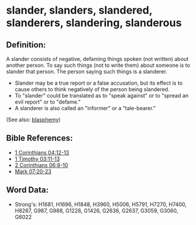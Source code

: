 # slander, slanders, slandered, slanderers, slandering, slanderous #

## Definition: ##

A slander consists of  negative, defaming things spoken (not written) about another person. To say such things (not to write them) about someone is to slander that person. The person saying such things is a slanderer.

* Slander may be a true report or a false accusation, but its effect is to cause others to think negatively of the person being slandered.
* To  "slander" could be translated as to "speak against" or to "spread an evil report" or to "defame."
* A slanderer is also called an "informer" or a "tale-bearer."

(See also: [blasphemy](../kt/blasphemy.md))

## Bible References: ##

* [1 Corinthians 04:12-13](rc://en/tn/help/1co/04/12)
* [1 Timothy 03:11-13](rc://en/tn/help/1ti/03/11)
* [2 Corinthians 06:8-10](rc://en/tn/help/2co/06/08)
* [Mark 07:20-23](rc://en/tn/help/mrk/07/20)

## Word Data: ##

* Strong's: H1681, H1696, H1848, H3960, H5006, H5791, H7270, H7400, H8267, G987, G988, G1228, G1426, G2636, G2637, G3059, G3060, G6022
